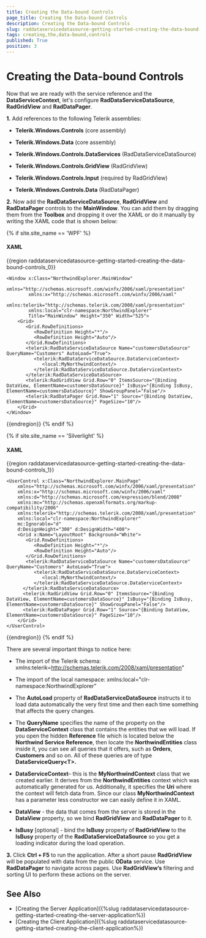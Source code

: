 ```yaml
---
title: Creating the Data-bound Controls
page_title: Creating the Data-bound Controls
description: Creating the Data-bound Controls
slug: raddataservicedatasource-getting-started-creating-the-data-bound-controls
tags: creating,the,data-bound,controls
published: True
position: 3
---
```


# Creating the Data-bound Controls

Now that we are ready with the service reference and the __DataServiceContext__, let's configure __RadDataServiceDataSource__, __RadGridView__ and __RadDataPager__.

**1.** Add references to the following Telerik assemblies:          

* __Telerik.Windows.Controls__ (core assembly)

* __Telerik.Windows.Data__ (core assembly)

* __Telerik.Windows.Controls.DataServices__ (RadDataServiceDataSource)

* __Telerik.Windows.Controls.GridView__ (RadGridView)

* __Telerik.Windows.Controls.Input__ (required by RadGridView)

* __Telerik.Windows.Controls.Data__ (RadDataPager)

**2.**	Now add the __RadDataServiceDataSource__, __RadGridView__ and __RadDataPager__ controls to the __MainWindow__. You can add them by dragging them from the __Toolbox__ and dropping it over the XAML or do it manually by writing the XAML code that is shown below: 

{% if site.site_name == 'WPF' %}
#### __XAML__
{{region raddataservicedatasource-getting-started-creating-the-data-bound-controls_0}}

	<Window x:Class="NorthwindExplorer.MainWindow"
	        xmlns="http://schemas.microsoft.com/winfx/2006/xaml/presentation"
	        xmlns:x="http://schemas.microsoft.com/winfx/2006/xaml"
	        xmlns:telerik="http://schemas.telerik.com/2008/xaml/presentation"
	        xmlns:local="clr-namespace:NorthwindExplorer"
	        Title="MainWindow" Height="350" Width="525">
	    <Grid>
	       <Grid.RowDefinitions>
	          <RowDefinition Height="*"/>
	          <RowDefinition Height="Auto"/>
	       </Grid.RowDefinitions>
	       <telerik:RadDataServiceDataSource Name="customersDataSource" QueryName="Customers" AutoLoad="True">
	          <telerik:RadDataServiceDataSource.DataServiceContext>
	             <local:MyNorthwindContext/>
	          </telerik:RadDataServiceDataSource.DataServiceContext>
	       </telerik:RadDataServiceDataSource>
	       <telerik:RadGridView Grid.Row="0" ItemsSource="{Binding DataView, ElementName=customersDataSource}" IsBusy="{Binding IsBusy, ElementName=customersDataSource}" ShowGroupPanel="False"/>
	       <telerik:RadDataPager Grid.Row="1" Source="{Binding DataView, ElementName=customersDataSource}" PageSize="10"/>
	    </Grid>
	</Window>
{{endregion}}
{% endif %}

{% if site.site_name == 'Silverlight' %}

#### __XAML__
{{region raddataservicedatasource-getting-started-creating-the-data-bound-controls_1}}

	<UserControl x:Class="NorthwindExplorer.MainPage"
	    xmlns="http://schemas.microsoft.com/winfx/2006/xaml/presentation"
	    xmlns:x="http://schemas.microsoft.com/winfx/2006/xaml"
	    xmlns:d="http://schemas.microsoft.com/expression/blend/2008"
	    xmlns:mc="http://schemas.openxmlformats.org/markup-compatibility/2006"
	    xmlns:telerik="http://schemas.telerik.com/2008/xaml/presentation"
	    xmlns:local="clr-namespace:NorthwindExplorer"
	    mc:Ignorable="d"
	    d:DesignHeight="300" d:DesignWidth="400">
	    <Grid x:Name="LayoutRoot" Background="White">
	       <Grid.RowDefinitions>
	          <RowDefinition Height="*"/>
	          <RowDefinition Height="Auto"/>
	       </Grid.RowDefinitions>
	       <telerik:RadDataServiceDataSource Name="customersDataSource" QueryName="Customers" AutoLoad="True">
	          <telerik:RadDataServiceDataSource.DataServiceContext>
	             <local:MyNorthwindContext/>
	          </telerik:RadDataServiceDataSource.DataServiceContext>
	      </telerik:RadDataServiceDataSource>
	      <telerik:RadGridView Grid.Row="0" ItemsSource="{Binding DataView, ElementName=customersDataSource}" IsBusy="{Binding IsBusy, ElementName=customersDataSource}" ShowGroupPanel="False"/>
	      <telerik:RadDataPager Grid.Row="1" Source="{Binding DataView, ElementName=customersDataSource}" PageSize="10"/>
	    </Grid>
	</UserControl>
{{endregion}}
{% endif %}


There are several important things to notice here:

* The import of the Telerik schema: xmlns:telerik=http://schemas.telerik.com/2008/xaml/presentation"

* The import of the local namespace: xmlns:local="clr-namespace:NorthwindExplorer"

* The __AutoLoad__ property of __RadDataServiceDataSource__ instructs it to load data automatically the very first time and then each time something that affects the query changes.

* The __QueryName__ specifies the name of the property on the __DataServiceContext__ class that contains the entities that we will load. If you open the hidden __Reference__ file which is located below the __Northwind Service Reference__, then locate the __NorthwindEntities__ class inside it, you can see all queries that it offers, such as __Orders__, __Customers__ and so on. All of these queries are of type __DataServiceQuery&lt;T&gt;.__

* __DataServiceContext__– this is the __MyNorthwindContext__ class that we created earlier. It derives from the __NorthwindEntities__ context which was automatically generated for us. Additionally, it specifies the __Uri__ where the context will fetch data from. Since our class __MyNorthwindContext__ has a parameter less constructor we can easily define it in XAML.

* __DataView__ - the data that comes from the server is stored in the __DataView__ property, so we bind __RadGridView__ and __RadDataPager__ to it.

* __IsBusy__ [optional] - bind the __IsBusy__ property of __RadGridView__ to the __IsBusy__ property of the __RadDataServiceDataSource__ so you get a loading indicator during the load operation.

**3.** Click __Ctrl + F5__ to run the application. After a short pause __RadGridView__ will be populated with data from the public __OData__ service. Use __RadDataPager__ to navigate across pages. Use __RadGridView’s__ filtering and sorting UI to perform these actions on the server.

## See Also
* [Creating the Server Application]({%slug raddataservicedatasource-getting-started-creating-the-server-application%})
* [Creating the Client Application]({%slug raddataservicedatasource-getting-started-creating-the-client-application%})